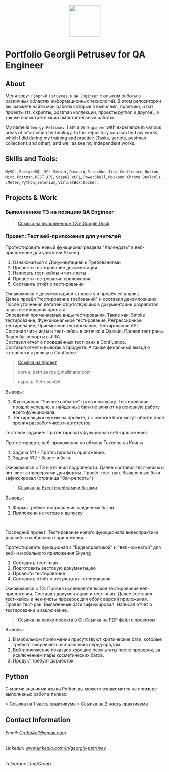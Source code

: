 <div id="header" align="center">
  <img src="https://media.giphy.com/media/owaW2hfLv4F7wyFeyM/giphy.gif" width="100"/>
</div>

# Portfolio Georgii Petrusev for QA Engineer
## About
Меня зовут ``Георгий Петрусев``, я ``QA Engineer`` с опытом работы в различных областях информационных технологий. В этом репозитории вы сможете найти мои работы которые я выполнял, практики, и пэт проекты (тз, скрипты, postman коллекции, проекты python и другое), а так же посмотреть мои самостоятельные работы.
<p><p>
  
My name is ``Georgy Petrusev``, I am a ``QA Engineer`` with experience in various areas of information technology. In this repository you can find my works, which I did during my training and practice (Tasks, scripts, postman collections and other), and well as see my independent works.

## Skills and Tools:
``MySQL``, ``PostgreSQL``, ``SQL Server``, ``Qase.io``, ``Sitechko``, ``Jira``, ``Confluence``, ``Notion``, ``Miro``, ``Postman``, ``REST API``, ``SoapUI``, ``cURL``, ``PowerShell``, ``Mockoon``, ``Chrome DevTools``, ``JMeter``, ``Python``, ``Selenium``, ``VirlualBox``, ``Docker``.

## Projects & Work
### Выполненное ТЗ на позицию QA Engineer
>  <a href="https://docs.google.com/document/d/1Xw9DOVhD6KpelhFUTMSqfEoLIbi_YdEHDFHgODWENlg/edit?usp=sharing">Ссылка на выполненное ТЗ в Google Dock</a>

### Проект: Тест веб-приложения для учителей
<p>Протестировать новый функционал рездела "Календать" в веб-приложение для учителей Skyeng.<p>
<ol>
  <li>Ознакомиться с Документацией и Требованиями</li>
  <li>Провести тестирование документации</li>
  <li>Написать тест-кейсы и чит-листы</li>
  <li>Провести тестрование приложения</li>
  <li>Составить отчёт о тестировании</li>
</ol>

<p>Ознакомился с документацией к проекту и провёл её анализ.<br /> Далее провёл "тестирование требований" и составил декомпозицию.<br /> После уточнения деталей отсутствующих в документации разработал план тестирования проекта.<br /> Определил применяемые виды тестирования. Такие как: Smoke тестирование, Функциональное тестирование, Регрессионное тестирование, Приемочное тестирование, Тестирование API. <br />
   Составил чит-листы и тест-кейсы в ситечко и Qase.io. Провёл тест раны.<br />
   Завёл багрепорты в JIRA.<br />
   Составил отчёт о проведённых тест-ранх в Confluence.<br />
   Составил отчёт и выводы о продукте. А также финальный вывод о готовности к релизу в Confluece.

> <a href="https://petrusev-qa-bugreport.atlassian.net/l/cp/Ae9M3H41">Ссылка на проект</a>
> <p> логин: petrusevqa@mailinator.com </p>
> <p> пароль: PetrusevQA </p>
 
 <p>Выводы:<p>
<ol>
  <li>Функционал “Личное событие” готов к выпуску. Тестирование прошло успешно, а найденные баги не влияют на основную работу всего функционала.</li>
  <li>Тестировщики нужны на проекте, т.к. многие баги могут обойти поле зрения разработчиков и автотестов</li>
</ol>

<p> Тестовое задание: Протестировать функционал веб-приложения</p>
<p>Протестировать веб-приложение по обмену Токенов на Коины<p>
<ol>
  <li>Задача №1 - Протестировать приложение.</li>
  <li>Задача №2 - Завести баги.</li>
</ol>

Ознакомился с ТЗ и уточнил подробности. Далее составил тест-кейсы и чит-лист с проверками для формы. Провёл тест-ран. Выявленные баги зафиксировал (страница "баг-репорты")

>  <a href="https://docs.google.com/spreadsheets/d/1tnbsh_SKyTlHI5CSo-_PeS6Sge-H5k2GIWa0Lo4SKmE/edit?usp=sharing">Ссылка на Excel с кейсами и багами</a>

 <p>Выводы:<p>
<ol>
  <li>Форма требует исправления найденных багов</li>
  <li>Приложени не готово к выпуску</li>
</ol>


<br> 



<p> Последний проект: Тестирование нового функционала видеопрактики для веб- и мобильного приложения</p>
<p>Протестировать функционал с “Видеопрактикой” и "веб-комнатой" для веб- и мобильного приложения Skyeng<p>
<ol>
  <li>Составить тест-план</li>
  <li>Подготовить вестовую документацию</li>
  <li>Провести тестирование</li>
  <li>Составить отчёт о результатах тетсирования</li>
</ol>

Ознакомился с ТЗ. Провёл исследовательское тестирование веб-приложения. Составил документацию и тест-план. Далее составил тест-кейсы и чек-листы проверок для обоих версий приложения. Провёл тест-ран. Выявленные баги зафиксировал. Написал отчёт о тестировании и заключение.

>  <a href="https://github.com/crobb4all/summary/tree/c8c7120596aed3539da62234135fb7dd6cbb8182/diplom">Ссылка на папку проекта в Git</a>
>  <a href="https://drive.google.com/file/d/1X0DFrlnA-MyCVQozXcGoLHfWgnAw8NAn/view?usp=sharing">Ссылка на PDF файл с проектом</a>

 <p>Выводы:<p>
<ol>
  <li>В мобильном приложении присутствуют критические баги, которые требуют скорейшего исправления перед продом.</li>
  <li>Веб-приложение показало хорошие результаты после проверок, за исключением пары косметических багов.</li>
  <li>Продукт требует доработок.</li>
</ol>

## Python
<p>С моими знаниями языка Python вы можете ознакомится на примере выполненых работ в папках:<p>
>  <a href="https://github.com/crobb4all/summary/tree/e4197a5282297d3998c06053736e1e6bb0d603de/python/Lesson_1">Ссылка на 1 часть практикума</a>
>  <a href="https://github.com/crobb4all/summary/tree/e4197a5282297d3998c06053736e1e6bb0d603de/python/Lesson_2">Ссылка на 2 часть практикума</a>

## Contact Information
###### Email: Crobb4all@gmail.com
###### LinkedIn: www.linkedin.com/in/georgiy-petrusev
###### Telegram: t.me/Crobb
